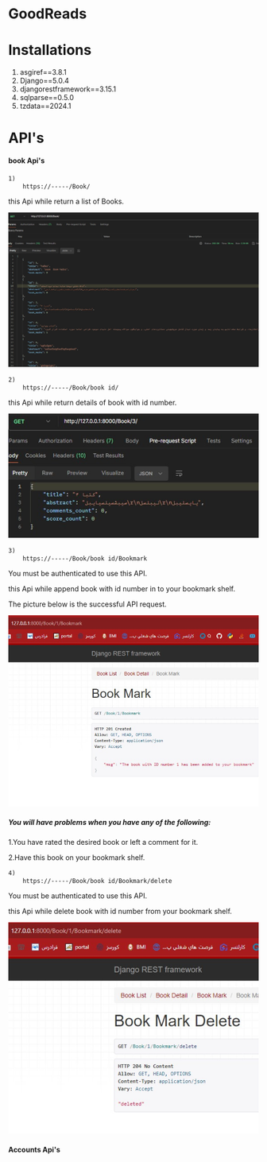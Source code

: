 # GoodReads


# Installations
1. asgiref==3.8.1
2. Django==5.0.4
3. djangorestframework==3.15.1
4. sqlparse==0.5.0
5. tzdata==2024.1

# API's

#### book Api's
    1)
        https://-----/Book/
this Api while return a list of Books.

<img src="postman_result/book.jpg" alt="Alt text" >
    
    
    2) 
        https://-----/Book/book id/
this Api while return details of book with <book id> id number.

<img src="postman_result/book-detail.jpg" alt="Alt text" >

    3)
        https://-----/Book/book id/Bookmark
You must be authenticated to use this API.

this Api while append book with id number <book id> in to your bookmark shelf.

The picture below is the successful API request.

<img src="postman_result/book-mark-success.jpg" alt="Alt text" >
 
##### You will have problems when you have any of the following:
1.You have rated the desired book or left a comment for it.
    
2.Have this book on your bookmark shelf.

    4)
        https://-----/Book/book id/Bookmark/delete

You must be authenticated to use this API.

this Api while delete book with id number <book id> from your bookmark shelf.

<img src="postman_result/bookmark-delete.jpg" alt="Alt text" >


#### Accounts Api's